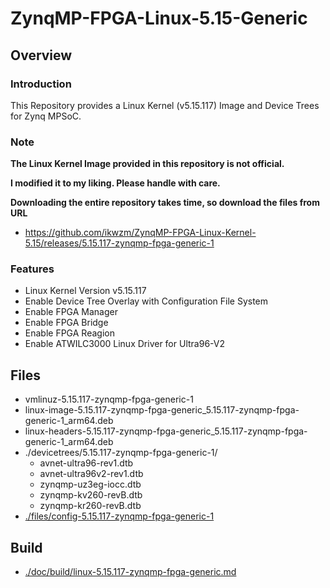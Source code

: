 ZynqMP-FPGA-Linux-5.15-Generic
====================================================================================

Overview
------------------------------------------------------------------------------------

### Introduction

This Repository provides a Linux Kernel (v5.15.117) Image and Device Trees for Zynq MPSoC.

### Note

**The Linux Kernel Image provided in this repository is not official.**

**I modified it to my liking. Please handle with care.**

**Downloading the entire repository takes time, so download the files from URL**

  * https://github.com/ikwzm/ZynqMP-FPGA-Linux-Kernel-5.15/releases/5.15.117-zynqmp-fpga-generic-1

### Features

  * Linux Kernel Version v5.15.117
  * Enable Device Tree Overlay with Configuration File System
  * Enable FPGA Manager
  * Enable FPGA Bridge
  * Enable FPGA Reagion
  * Enable ATWILC3000 Linux Driver for Ultra96-V2

Files
------------------------------------------------------------------------------------

* vmlinuz-5.15.117-zynqmp-fpga-generic-1
* linux-image-5.15.117-zynqmp-fpga-generic_5.15.117-zynqmp-fpga-generic-1_arm64.deb
* linux-headers-5.15.117-zynqmp-fpga-generic_5.15.117-zynqmp-fpga-generic-1_arm64.deb
* ./devicetrees/5.15.117-zynqmp-fpga-generic-1/
  + avnet-ultra96-rev1.dtb
  + avnet-ultra96v2-rev1.dtb
  + zynqmp-uz3eg-iocc.dtb
  + zynqmp-kv260-revB.dtb
  + zynqmp-kr260-revB.dtb
* [./files/config-5.15.117-zynqmp-fpga-generic-1](./files/config-5.15.117-zynqmp-fpga-generic-1)

Build
------------------------------------------------------------------------------------

* [./doc/build/linux-5.15.117-zynqmp-fpga-generic.md](./doc/build/linux-5.15.117-zynqmp-fpga-generic.md)
